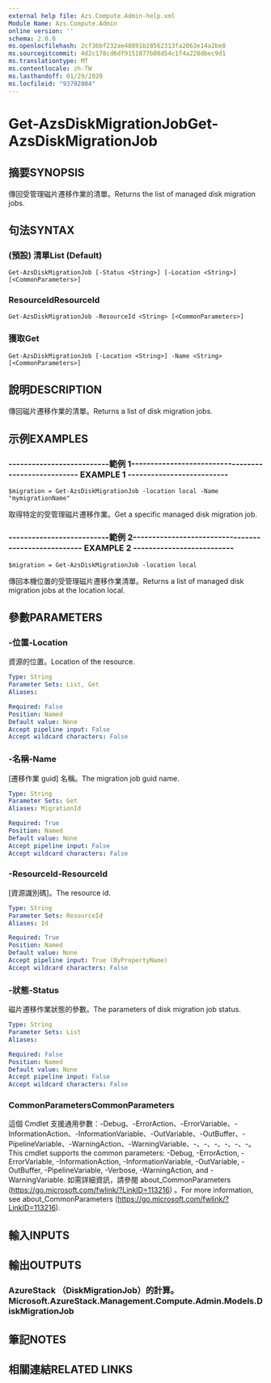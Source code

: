 ```yaml
---
external help file: Azs.Compute.Admin-help.xml
Module Name: Azs.Compute.Admin
online version: ''
schema: 2.0.0
ms.openlocfilehash: 2cf36bf232ae48891b28562313fa2063e14a2be8
ms.sourcegitcommit: 4d2c178cd6df9151877b08d54c1f4a228dbec9d1
ms.translationtype: MT
ms.contentlocale: zh-TW
ms.lasthandoff: 01/29/2020
ms.locfileid: "93792804"
---
```

# <span data-ttu-id="9b699-101">Get-AzsDiskMigrationJob</span><span class="sxs-lookup"><span data-stu-id="9b699-101">Get-AzsDiskMigrationJob</span></span>

## <span data-ttu-id="9b699-102">摘要</span><span class="sxs-lookup"><span data-stu-id="9b699-102">SYNOPSIS</span></span>
<span data-ttu-id="9b699-103">傳回受管理磁片遷移作業的清單。</span><span class="sxs-lookup"><span data-stu-id="9b699-103">Returns the list of managed disk migration jobs.</span></span>

## <span data-ttu-id="9b699-104">句法</span><span class="sxs-lookup"><span data-stu-id="9b699-104">SYNTAX</span></span>

### <span data-ttu-id="9b699-105"> (預設) 清單</span><span class="sxs-lookup"><span data-stu-id="9b699-105">List (Default)</span></span>
```
Get-AzsDiskMigrationJob [-Status <String>] [-Location <String>] [<CommonParameters>]
```

### <span data-ttu-id="9b699-106">ResourceId</span><span class="sxs-lookup"><span data-stu-id="9b699-106">ResourceId</span></span>
```
Get-AzsDiskMigrationJob -ResourceId <String> [<CommonParameters>]
```

### <span data-ttu-id="9b699-107">獲取</span><span class="sxs-lookup"><span data-stu-id="9b699-107">Get</span></span>
```
Get-AzsDiskMigrationJob [-Location <String>] -Name <String> [<CommonParameters>]
```

## <span data-ttu-id="9b699-108">說明</span><span class="sxs-lookup"><span data-stu-id="9b699-108">DESCRIPTION</span></span>
<span data-ttu-id="9b699-109">傳回磁片遷移作業的清單。</span><span class="sxs-lookup"><span data-stu-id="9b699-109">Returns a list of disk migration jobs.</span></span>

## <span data-ttu-id="9b699-110">示例</span><span class="sxs-lookup"><span data-stu-id="9b699-110">EXAMPLES</span></span>

### <span data-ttu-id="9b699-111">--------------------------範例 1--------------------------</span><span class="sxs-lookup"><span data-stu-id="9b699-111">-------------------------- EXAMPLE 1 --------------------------</span></span>
```
$migration = Get-AzsDiskMigrationJob -location local -Name "mymigrationName"
```

<span data-ttu-id="9b699-112">取得特定的受管理磁片遷移作業。</span><span class="sxs-lookup"><span data-stu-id="9b699-112">Get a specific managed disk migration job.</span></span>

### <span data-ttu-id="9b699-113">--------------------------範例 2--------------------------</span><span class="sxs-lookup"><span data-stu-id="9b699-113">-------------------------- EXAMPLE 2 --------------------------</span></span>
```
$migration = Get-AzsDiskMigrationJob -location local
```

<span data-ttu-id="9b699-114">傳回本機位置的受管理磁片遷移作業清單。</span><span class="sxs-lookup"><span data-stu-id="9b699-114">Returns a list of managed disk migration jobs at the location local.</span></span>

## <span data-ttu-id="9b699-115">參數</span><span class="sxs-lookup"><span data-stu-id="9b699-115">PARAMETERS</span></span>

### <span data-ttu-id="9b699-116">-位置</span><span class="sxs-lookup"><span data-stu-id="9b699-116">-Location</span></span>
<span data-ttu-id="9b699-117">資源的位置。</span><span class="sxs-lookup"><span data-stu-id="9b699-117">Location of the resource.</span></span>

```yaml
Type: String
Parameter Sets: List, Get
Aliases: 

Required: False
Position: Named
Default value: None
Accept pipeline input: False
Accept wildcard characters: False
```

### <span data-ttu-id="9b699-118">-名稱</span><span class="sxs-lookup"><span data-stu-id="9b699-118">-Name</span></span>
<span data-ttu-id="9b699-119">[遷移作業 guid] 名稱。</span><span class="sxs-lookup"><span data-stu-id="9b699-119">The migration job guid name.</span></span>

```yaml
Type: String
Parameter Sets: Get
Aliases: MigrationId

Required: True
Position: Named
Default value: None
Accept pipeline input: False
Accept wildcard characters: False
```

### <span data-ttu-id="9b699-120">-ResourceId</span><span class="sxs-lookup"><span data-stu-id="9b699-120">-ResourceId</span></span>
<span data-ttu-id="9b699-121">[資源識別碼]。</span><span class="sxs-lookup"><span data-stu-id="9b699-121">The resource id.</span></span>

```yaml
Type: String
Parameter Sets: ResourceId
Aliases: Id

Required: True
Position: Named
Default value: None
Accept pipeline input: True (ByPropertyName)
Accept wildcard characters: False
```

### <span data-ttu-id="9b699-122">-狀態</span><span class="sxs-lookup"><span data-stu-id="9b699-122">-Status</span></span>
<span data-ttu-id="9b699-123">磁片遷移作業狀態的參數。</span><span class="sxs-lookup"><span data-stu-id="9b699-123">The parameters of disk migration job status.</span></span>

```yaml
Type: String
Parameter Sets: List
Aliases: 

Required: False
Position: Named
Default value: None
Accept pipeline input: False
Accept wildcard characters: False
```

### <span data-ttu-id="9b699-124">CommonParameters</span><span class="sxs-lookup"><span data-stu-id="9b699-124">CommonParameters</span></span>
<span data-ttu-id="9b699-125">這個 Cmdlet 支援通用參數：-Debug、-ErrorAction、-ErrorVariable、-InformationAction、-InformationVariable、-OutVariable、-OutBuffer、-PipelineVariable、-WarningAction、-WarningVariable、-、-、-、-、-、-。</span><span class="sxs-lookup"><span data-stu-id="9b699-125">This cmdlet supports the common parameters: -Debug, -ErrorAction, -ErrorVariable, -InformationAction, -InformationVariable, -OutVariable, -OutBuffer, -PipelineVariable, -Verbose, -WarningAction, and -WarningVariable.</span></span> <span data-ttu-id="9b699-126">如需詳細資訊，請參閱 about_CommonParameters (https://go.microsoft.com/fwlink/?LinkID=113216) 。</span><span class="sxs-lookup"><span data-stu-id="9b699-126">For more information, see about_CommonParameters (https://go.microsoft.com/fwlink/?LinkID=113216).</span></span>

## <span data-ttu-id="9b699-127">輸入</span><span class="sxs-lookup"><span data-stu-id="9b699-127">INPUTS</span></span>

## <span data-ttu-id="9b699-128">輸出</span><span class="sxs-lookup"><span data-stu-id="9b699-128">OUTPUTS</span></span>

### <span data-ttu-id="9b699-129">AzureStack （DiskMigrationJob）的計算。</span><span class="sxs-lookup"><span data-stu-id="9b699-129">Microsoft.AzureStack.Management.Compute.Admin.Models.DiskMigrationJob</span></span>

## <span data-ttu-id="9b699-130">筆記</span><span class="sxs-lookup"><span data-stu-id="9b699-130">NOTES</span></span>

## <span data-ttu-id="9b699-131">相關連結</span><span class="sxs-lookup"><span data-stu-id="9b699-131">RELATED LINKS</span></span>


